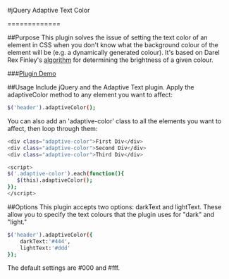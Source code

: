 
#jQuery Adaptive Text Color

=============

##Purpose
This plugin solves the issue of setting the text color of an element in CSS when you don't know what the background colour of the element will be (e.g. a dynamically generated colour). It's based on Darel Rex Finley's [algorithm](http://alienryderflex.com/hsp.html) for determining the brightness of a given colour.


###[Plugin Demo](http://codepen.io/jpod/pen/Aytcr)


##Usage
Include jQuery and the Adaptive Text plugin. Apply the adaptiveColor method to any element you want to affect:

```sh
$('header').adaptiveColor();

```

You can also add an 'adaptive-color' class to all the elements you want to affect, then loop through them:

```sh
<div class="adaptive-color">First Div</div>
<div class="adaptive-color">Second Div</div>
<div class="adaptive-color">Third Div</div>

<script>
$('.adaptive-color').each(function(){
   $(this).adaptiveColor();
});  
</script>
```

##Options
This plugin accepts two options: darkText and lightText. These allow you to specify the text colours that the plugin uses for "dark" and "light."

```sh
$('header').adaptiveColor({
    darkText:'#444',
    lightText:'#ddd'
});
```

The default settings are #000 and #fff.

